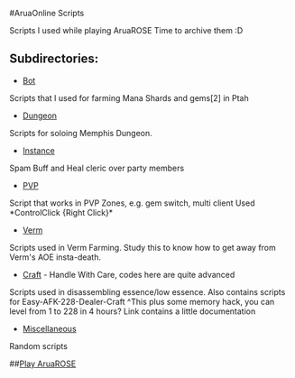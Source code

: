 #AruaOnline Scripts

<p>
Scripts I used while playing AruaROSE
Time to archive them :D
</p>

## Subdirectories:
* [Bot](Bot)
<p>
  Scripts that I used for farming Mana Shards and gems[2] in Ptah
</p>

* [Dungeon](Dungeon)
<p>
  Scripts for soloing Memphis Dungeon.
</p>

* [Instance](Instance)
<p>
  Spam Buff and Heal cleric over party members
</p>

* [PVP](PVP)
<p>
  Script that works in PVP Zones, e.g. gem switch, multi client
  Used *ControlClick {Right Click}*
</p>

* [Verm](Verm)
<p>
  Scripts used in Verm Farming. Study this to know how to get away from 
  Verm's AOE insta-death.
</p>

* [Craft](Craft) - Handle With Care, codes here are quite advanced
<p>
  Scripts used in disassembling essence/low essence.
  Also contains scripts for Easy-AFK-228-Dealer-Craft
  ^This plus some memory hack, you can level from 1 to 228 in 4 hours?
  Link contains a little documentation
</p>

* [Miscellaneous](Miscellaneous)
<p>
  Random scripts
</p>

##[Play AruaROSE](https://www.aruarose.com)


